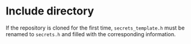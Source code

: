 # Include directory
If the repository is cloned for the first time, `secrets_template.h` must be
renamed to `secrets.h` and filled with the corresponding information.

